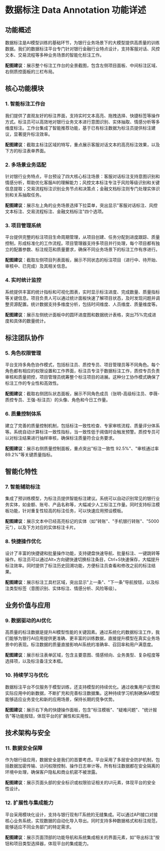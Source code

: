 # 数据标注 Data Annotation 功能详述

## 功能概述

数据标注是AI模型训练的基础环节，为银行业务场景下的大模型提供高质量的训练数据。我们的数据标注平台专门针对银行金融行业特点设计，支持客服对话、风控文本、交易流程等多种业务场景的智能化标注工作。

**配图建议**：展示整个标注工作台的全景截图，包含左侧项目面板、中间标注区域、右侧质控面板的三栏布局。

## 核心功能模块

### 1. 智能标注工作台

我们提供了直观友好的标注界面，支持实时文本高亮、拖拽选择、快捷标签等操作方式。标注员可以高效地对银行业务文本进行意图识别、实体抽取、情感分析等多维度标注。工作台集成了智能推荐功能，基于已有标注数据为标注员提供标注建议，显著提升标注效率。

**配图建议**：截取主标注区域的特写，重点展示客服对话文本的高亮标注效果，以及下方的标注表单界面。

### 2. 多场景业务适配

针对银行业务特点，平台预设了四大核心标注场景：客服对话标注支持意图识别和情感分析，帮助优化客服AI的理解能力；风控文本标注专注于风险等级识别和关键信息提取；交易流程标注识别业务节点和决策点；金融文档标注则专门处理实体识别和关系抽取任务。

**配图建议**：展示左上角的业务场景选择下拉菜单，突出显示"客服对话标注、风控文本标注、交易流程标注、金融文档标注"四个选项。

### 3. 项目管理系统

平台提供完整的标注项目生命周期管理，从项目创建、任务分配到进度跟踪、质量控制，形成标准化的工作流程。项目管理器支持多项目并行处理，每个项目都有独立的配置参数、标注规范和质量要求，确保不同业务场景下的标注工作有序进行。

**配图建议**：截取左侧项目列表面板，展示不同状态的标注项目（进行中、待开始、审核中、已完成）及其相关信息。

### 4. 实时统计监控

系统提供丰富的统计指标和可视化图表，实时显示标注进度、完成数量、质量指标等关键信息。项目负责人可以通过统计面板快速了解项目状态，及时发现问题并调整资源配置。统计数据支持多维度分析，包括时间维度、人员维度、质量维度等。

**配图建议**：展示左侧统计面板中的圆环进度图和数据统计表格，突出75%完成进度和具体的数量统计。

## 标注团队协作

### 5. 角色权限管理

平台支持多角色协作模式，包括标注员、质控专员、项目管理员等不同角色。每个角色都有相应的权限设置和工作界面，标注员专注于数据标注工作，质控专员负责审核和质量把控，项目管理员统筹整个标注项目的进展。这种分工协作模式确保了标注工作的专业性和高效性。

**配图建议**：截取右侧团队状态面板，展示不同角色成员（张明-高级标注员、李薇-质控专员、王强-标注员）的头像、角色和今日工作量。

### 6. 质量控制体系

建立了完善的质量控制机制，包括标注一致性检查、专家审核流程、质量评分体系等。系统自动计算标注一致性指标，当一致性低于阈值时会触发预警。质控专员可以对标注结果进行抽样审核，确保标注质量符合业务要求。

**配图建议**：展示右侧质量控制面板，重点突出"标注一致性 92.5%"、"审核通过率 89.2%"等关键质量指标。

## 智能化特性

### 7. 智能辅助标注

集成了预训练模型，为标注员提供智能标注建议。系统可以自动识别常见的银行业务实体，如金额、账号、产品名称等，大幅减少人工标注工作量。同时支持标注模板功能，针对重复性较高的标注任务，可以快速应用预设模板。

**配图建议**：展示文本中已经高亮标记的实体（如"转账"、"手机银行转账"、"5000元"），以及下方对应的实体标注卡片。

### 8. 快捷操作优化

设计了丰富的快捷键和批量操作功能，支持键盘快速导航、批量标注、一键跳转等操作。标注员可以通过Alt+方向键快速切换标注条目，Ctrl+S快速保存，大幅提升标注效率。同时提供了标注历史回溯功能，方便标注员查看和修改之前的标注结果。

**配图建议**：展示标注工具栏区域，突出显示"上一条"、"下一条"导航按钮，以及标注类型标签（意图识别、实体标注、情感分析、风险等级）。

## 业务价值与应用

### 9. 数据驱动的AI优化

高质量的标注数据是提升AI模型性能的关键因素。通过系统化的数据标注工作，我们能够为银行AI应用提供更准确、更丰富的训练数据，直接提升模型在真实业务场景中的表现。标注数据的质量直接影响AI系统的准确率、召回率和用户满意度。

**配图建议**：展示标注表单区域，包含主要意图、情感倾向、业务类型、复杂程度等选择项，以及标注备注文本框。

### 10. 持续学习与优化

数据标注平台不仅服务于模型训练，还支持模型的持续优化。通过收集用户反馈和实际应用中的新数据，不断扩充和完善标注数据集。这种持续学习机制确保AI模型能够适应业务变化和新的应用场景，保持长期的竞争优势。

**配图建议**：展示右下角的快捷操作面板，包含"标注模板"、"疑难问题"、"统计报告"等功能按钮，体现平台的扩展性和实用性。

## 技术架构与安全

### 11. 数据安全保障

作为银行级应用，数据安全是我们的首要考虑。平台采用了多层安全防护机制，包括数据加密传输、访问权限控制、操作日志审计等。所有标注数据都在安全隔离的环境中处理，确保客户隐私和商业机密不被泄露。

**配图建议**：展示页面头部的安全标识或权限验证相关的UI元素，体现平台的安全性设计。

### 12. 扩展性与集成能力

平台采用模块化设计，支持与银行现有IT系统的无缝集成。可以通过API接口对接核心业务系统，实现数据的自动化导入导出。同时支持多种数据格式和标注规范，能够适应不同业务部门的特定需求。

**配图建议**：展示页面顶部的功能导航和系统集成相关的界面元素，如"导出标注"按钮和项目类型选择器，体现平台的集成能力。
